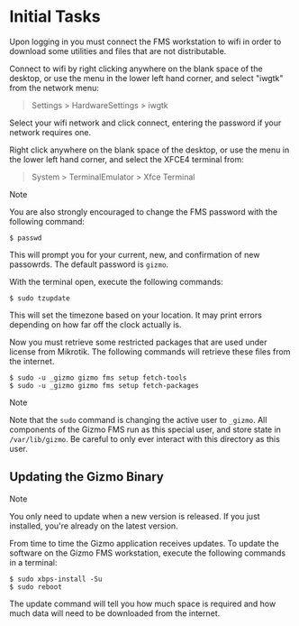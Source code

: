 # Initial Tasks

Upon logging in you must connect the FMS workstation to wifi in order
to download some utilities and files that are not distributable.

Connect to wifi by right clicking anywhere on the blank space of the
desktop, or use the menu in the lower left hand corner, and select
"iwgtk" from the network menu:

> Settings > HardwareSettings > iwgtk

Select your wifi network and click connect, entering the password if
your network requires one.

Right click anywhere on the blank space of the desktop, or use the
menu in the lower left hand corner, and select the XFCE4 terminal
from:

> System > TerminalEmulator > Xfce Terminal

> [!NOTE]
>
> You are also strongly encouraged to change the FMS password with the
> following command:
>
> ```
> $ passwd
> ```
>
> This will prompt you for your current, new, and confirmation of new
> passowrds.  The default password is `gizmo`.


With the terminal open, execute the following commands:

```
$ sudo tzupdate
```

This will set the timezone based on your location.  It may print
errors depending on how far off the clock actually is.

Now you must retrieve some restricted packages that are used under
license from Mikrotik.  The following commands will retrieve these
files from the internet.

```
$ sudo -u _gizmo gizmo fms setup fetch-tools
$ sudo -u _gizmo gizmo fms setup fetch-packages
```

> [!NOTE]
>
> Note that the `sudo` command is changing the active user to
> `_gizmo`.  All components of the Gizmo FMS run as this special user,
> and store state in `/var/lib/gizmo`.  Be careful to only ever
> interact with this directory as this user.


## Updating the Gizmo Binary

> [!NOTE]
>
> You only need to update when a new version is released.  If you just
> installed, you're already on the latest version.

From time to time the Gizmo application receives updates.  To update
the software on the Gizmo FMS workstation, execute the following
commands in a terminal:

```
$ sudo xbps-install -Su
$ sudo reboot
```

The update command will tell you how much space is required and how
much data will need to be downloaded from the internet.
